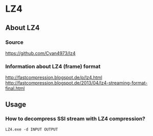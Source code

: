 # LZ4

## About LZ4
### Source
https://github.com/Cyan4973/lz4


### Information about LZ4 (frame) format
http://fastcompression.blogspot.de/p/lz4.html </br>
http://fastcompression.blogspot.de/2013/04/lz4-streaming-format-final.html


## Usage
### How to decompress SSI stream with LZ4 compression?

```
LZ4.exe -d INPUT OUTPUT
```
